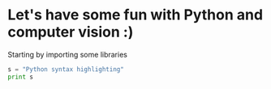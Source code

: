 # Let's have some fun with Python and computer vision :)

Starting by importing some libraries
```python
s = "Python syntax highlighting"
print s
```
